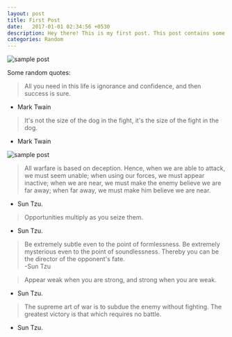 ```yaml
---
layout: post
title: First Post
date:   2017-01-01 02:34:56 +0530
description: Hey there! This is my first post. This post contains some random quotes.
categories: Random
---
```


![sample post]({{site.baseurl}}/images/b.jpg)


Some random quotes:

> All you need in this life is ignorance and confidence, and then success is sure.  
- Mark Twain

> It's not the size of the dog in the fight, it's the size of the fight in the dog.  
- Mark Twain

![sample post]({{site.baseurl}}/images/a.jpg)

> All warfare is based on deception. Hence, when we are able to attack, we must seem unable; when using our forces, we must appear inactive; when we are near, we must make the enemy believe we are far away; when far away, we must make him believe we are near.  
- Sun Tzu.

> Opportunities multiply as you seize them.  
- Sun Tzu.

> Be extremely subtle even to the point of formlessness. Be extremely mysterious even to the point of soundlessness. Thereby you can be the director of the opponent's fate.  
-Sun Tzu

> Appear weak when you are strong, and strong when you are weak.  
- Sun Tzu.

> The supreme art of war is to subdue the enemy without fighting. The greatest victory is that which requires no battle.  
- Sun Tzu.
